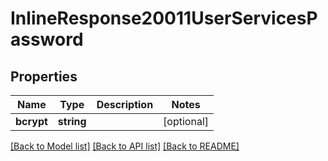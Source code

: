 # InlineResponse20011UserServicesPassword

## Properties
Name | Type | Description | Notes
------------ | ------------- | ------------- | -------------
**bcrypt** | **string** |  | [optional] 

[[Back to Model list]](../../README.md#documentation-for-models) [[Back to API list]](../../README.md#documentation-for-api-endpoints) [[Back to README]](../../README.md)

